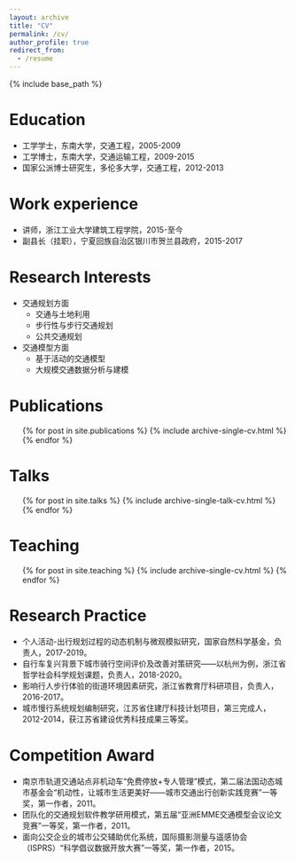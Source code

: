 ```yaml
---
layout: archive
title: "CV"
permalink: /cv/
author_profile: true
redirect_from:
  - /resume
---
```


{% include base_path %}

Education
======
* 工学学士，东南大学，交通工程，2005-2009
* 工学博士，东南大学，交通运输工程，2009-2015
* 国家公派博士研究生，多伦多大学，交通工程，2012-2013

Work experience
======
* 讲师，浙江工业大学建筑工程学院，2015-至今
* 副县长（挂职），宁夏回族自治区银川市贺兰县政府，2015-2017

Research Interests
======
* 交通规划方面
  * 交通与土地利用
  * 步行性与步行交通规划
  * 公共交通规划
* 交通模型方面
  * 基于活动的交通模型
  * 大规模交通数据分析与建模

Publications
======
  <ul>{% for post in site.publications %}
    {% include archive-single-cv.html %}
  {% endfor %}</ul>

Talks
======
  <ul>{% for post in site.talks %}
    {% include archive-single-talk-cv.html %}
  {% endfor %}</ul>

Teaching
======
  <ul>{% for post in site.teaching %}
    {% include archive-single-cv.html %}
  {% endfor %}</ul>

Research Practice
======
* 个人活动-出行规划过程的动态机制与微观模拟研究，国家自然科学基金，负责人，2017-2019。
* 自行车复兴背景下城市骑行空间评价及改善对策研究——以杭州为例，浙江省哲学社会科学规划课题，负责人，2018-2020。
* 影响行人步行体验的街道环境因素研究，浙江省教育厅科研项目，负责人，2016-2017。
* 城市慢行系统规划编制研究，江苏省住建厅科技计划项目，第三完成人，2012-2014，获江苏省建设优秀科技成果三等奖。

Competition Award
======
* 南京市轨道交通站点非机动车“免费停放+专人管理”模式，第二届法国动态城市基金会“机动性，让城市生活更美好——城市交通出行创新实践竞赛”一等奖，第一作者，2011。
* 团队化的交通规划软件教学研用模式，第五届“亚洲EMME交通模型会议论文竞赛”一等奖，第一作者，2011。
* 面向公交企业的城市公交辅助优化系统，国际摄影测量与遥感协会（ISPRS）“科学倡议数据开放大赛”一等奖，第一作者，2015。

